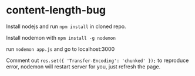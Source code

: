 # content-length-bug

Install nodejs and run `npm install` in cloned repo.

Install nodemon with `npm install -g nodemon`

run `nodemon app.js` and go to localhost:3000

Comment out `res.set({ 'Transfer-Encoding': 'chunked' });` to reproduce error, nodemon will restart server for you, just refresh the page. 
